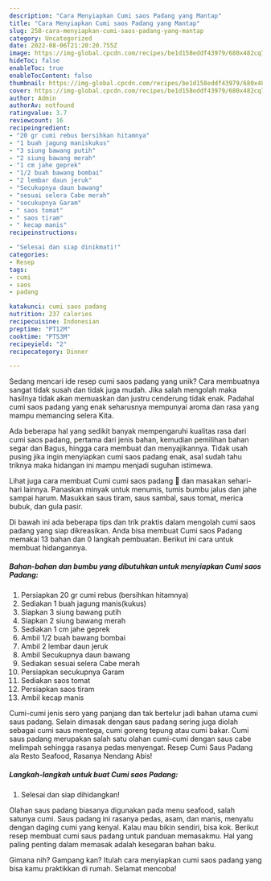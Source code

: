 ```yaml
---
description: "Cara Menyiapkan Cumi saos Padang yang Mantap"
title: "Cara Menyiapkan Cumi saos Padang yang Mantap"
slug: 258-cara-menyiapkan-cumi-saos-padang-yang-mantap
category: Uncategorized
date: 2022-08-06T21:20:20.755Z
image: https://img-global.cpcdn.com/recipes/be1d158eddf43979/680x482cq70/cumi-saos-padang-foto-resep-utama.jpg
hideToc: false
enableToc: true
enableTocContent: false
thumbnail: https://img-global.cpcdn.com/recipes/be1d158eddf43979/680x482cq70/cumi-saos-padang-foto-resep-utama.jpg
cover: https://img-global.cpcdn.com/recipes/be1d158eddf43979/680x482cq70/cumi-saos-padang-foto-resep-utama.jpg
author: Admin
authorAv: notfound
ratingvalue: 3.7
reviewcount: 16
recipeingredient:
- "20 gr cumi rebus bersihkan hitamnya"
- "1 buah jagung maniskukus"
- "3 siung bawang putih"
- "2 siung bawang merah"
- "1 cm jahe geprek"
- "1/2 buah bawang bombai"
- "2 lembar daun jeruk"
- "Secukupnya daun bawang"
- "sesuai selera Cabe merah"
- "secukupnya Garam"
- " saos tomat"
- " saos tiram"
- " kecap manis"
recipeinstructions:

- "Selesai dan siap dinikmati!"
categories:
- Resep
tags:
- cumi
- saos
- padang

katakunci: cumi saos padang 
nutrition: 237 calories
recipecuisine: Indonesian
preptime: "PT12M"
cooktime: "PT53M"
recipeyield: "2"
recipecategory: Dinner

---
```





Sedang mencari ide resep cumi saos padang yang unik? Cara membuatnya sangat tidak susah dan tidak juga mudah. Jika salah mengolah maka hasilnya tidak akan memuaskan dan justru cenderung tidak enak. Padahal cumi saos padang yang enak seharusnya mempunyai aroma dan rasa yang mampu memancing selera Kita.





Ada beberapa hal yang sedikit banyak mempengaruhi kualitas rasa dari cumi saos padang, pertama dari jenis bahan, kemudian pemilihan bahan segar dan Bagus, hingga cara membuat dan menyajikannya. Tidak usah pusing jika ingin menyiapkan cumi saos padang enak,      asal sudah tahu triknya maka hidangan ini mampu menjadi suguhan istimewa.














Lihat juga cara membuat Cumi cumi saos padang 🦑 dan masakan sehari-hari lainnya. Panaskan minyak untuk menumis, tumis bumbu jalus dan jahe sampai harum. Masukkan saus tiram, saus sambal, saus tomat, merica bubuk, dan gula pasir.






Di bawah ini ada beberapa tips dan trik praktis dalam mengolah cumi saos padang yang siap dikreasikan. Anda bisa membuat Cumi saos Padang memakai 13 bahan dan 0 langkah pembuatan. Berikut ini cara untuk membuat hidangannya.

<!--inarticleads1-->

##### Bahan-bahan dan bumbu yang dibutuhkan untuk menyiapkan Cumi saos Padang:

1. Persiapkan 20 gr cumi rebus (bersihkan hitamnya)
1. Sediakan 1 buah jagung manis(kukus)
1. Siapkan 3 siung bawang putih
1. Siapkan 2 siung bawang merah
1. Sediakan 1 cm jahe geprek
1. Ambil 1/2 buah bawang bombai
1. Ambil 2 lembar daun jeruk
1. Ambil Secukupnya daun bawang
1. Sediakan sesuai selera Cabe merah
1. Persiapkan secukupnya Garam
1. Sediakan  saos tomat
1. Persiapkan  saos tiram
1. Ambil  kecap manis


Cumi-cumi jenis sero yang panjang dan tak bertelur jadi bahan utama cumi saus padang. Selain dimasak dengan saus padang sering juga diolah sebagai cumi saus mentega, cumi goreng tepung atau cumi bakar. Cumi saus padang merupakan salah satu olahan cumi-cumi dengan saus cabe melimpah sehingga rasanya pedas menyengat. Resep Cumi Saus Padang ala Resto Seafood, Rasanya Nendang Abis! 

<!--inarticleads2-->

##### Langkah-langkah untuk buat Cumi saos Padang:


1. Selesai dan siap dihidangkan!

Olahan saus padang biasanya digunakan pada menu seafood, salah satunya cumi. Saus padang ini rasanya pedas, asam, dan manis, menyatu dengan daging cumi yang kenyal. Kalau mau bikin sendiri, bisa kok. Berikut resep membuat cumi saus padang untuk panduan memasakmu. Hal yang paling penting dalam memasak adalah kesegaran bahan baku. 

Gimana nih? Gampang kan? Itulah cara menyiapkan cumi saos padang yang bisa kamu praktikkan di rumah. Selamat mencoba!

